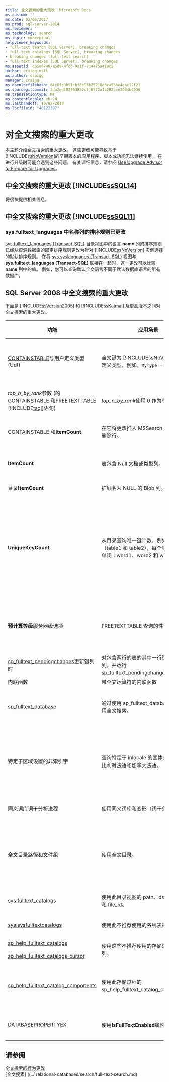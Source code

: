```yaml
---
title: 全文搜索的重大更改 |Microsoft Docs
ms.custom: ''
ms.date: 03/06/2017
ms.prod: sql-server-2014
ms.reviewer: ''
ms.technology: search
ms.topic: conceptual
helpviewer_keywords:
- full-text search [SQL Server], breaking changes
- full-text catalogs [SQL Server], breaking changes
- breaking changes [full-text search]
- full-text indexes [SQL Server], breaking changes
ms.assetid: c55a6748-e5d9-4fdb-9a1f-714475a419c5
author: craigg-msft
ms.author: craigg
manager: craigg
ms.openlocfilehash: 64c8fc3b51cbf6c96b25218a3ea53be4eac12f21
ms.sourcegitcommit: 3da2edf82763852cff6772a1a282ace3034b4936
ms.translationtype: MT
ms.contentlocale: zh-CN
ms.lasthandoff: 10/02/2018
ms.locfileid: "48122397"
---
```

# <a name="breaking-changes-to-full-text-search"></a>对全文搜索的重大更改
  本主题介绍全文搜索的重大更改。 这些更改可能导致基于 [!INCLUDE[ssNoVersion](../includes/ssnoversion-md.md)]的早期版本的应用程序、脚本或功能无法继续使用。 在进行升级时可能会遇到这些问题。 有关详细信息，请参阅 [Use Upgrade Advisor to Prepare for Upgrades](../../2014/sql-server/install/use-upgrade-advisor-to-prepare-for-upgrades.md)。  
  
## <a name="breaking-changes-in-full-text-search-in-includesssql14includessssql14-mdmd"></a>中全文搜索的重大更改 [!INCLUDE[ssSQL14](../includes/sssql14-md.md)]  
 将很快提供相关信息。  
  
## <a name="breaking-changes-in-full-text-search-in-includesssql11includessssql11-mdmd"></a>中全文搜索的重大更改 [!INCLUDE[ssSQL11](../includes/sssql11-md.md)]  
  
### <a name="collation-changed-for-name-column-in-sysfulltextlanguages"></a>sys.fulltext_languages 中名称列的排序规则已更改  
 [sys.fulltext_languages (Transact-SQL)](/sql/relational-databases/system-catalog-views/sys-fulltext-languages-transact-sql) 目录视图中的语言 **name** 列的排序规则已经从资源数据库的固定排序规则更改为针对 [!INCLUDE[ssNoVersion](../includes/ssnoversion-md.md)] 实例选择的默认排序规则。 在将 [sys.syslanguages (Transact-SQL)](/sql/relational-databases/system-compatibility-views/sys-syslanguages-transact-sql) 视图与 **sys.fulltext_languages (Transact-SQL)** 联接在一起时，这一更改可以比较 **name** 列中的值。 例如，您可以查询默认全文语言不同于默认数据库语言的所有数据库。  
  
## <a name="breaking-changes-in-full-text-search-in-sql-server-2008"></a>SQL Server 2008 中全文搜索的重大更改  
 下面是 [!INCLUDE[ssVersion2005](../includes/ssversion2005-md.md)] 和 [!INCLUDE[ssKatmai](../includes/sskatmai-md.md)] 及更高版本之间对全文搜索的重大更改。  
  
|功能|应用场景|SQL Server 2005|SQL Server 2008 及更高版本|  
|-------------|--------------|---------------------|----------------------------------------|  
|[CONTAINSTABLE](/sql/relational-databases/system-functions/containstable-transact-sql)与用户定义类型 (Udt)|全文键为 [!INCLUDE[ssNoVersion](../includes/ssnoversion-md.md)] 用户定义类型，例如，`MyType = char(1)`。|返回键的类型是为用户定义类型指定的类型。<br /><br /> 在示例中，这将是**char （1)**。|返回键的类型是用户定义类型。 在示例中，这将是**MyType**。|  
|*top_n_by_rank*参数 (的 CONTAINSTABLE 和[FREETEXTTABLE](/sql/relational-databases/system-functions/freetexttable-transact-sql) [!INCLUDE[tsql](../includes/tsql-md.md)]语句)|*top_n_by_rank*使用 0 作为参数的查询。|失败并显示一个错误消息，说明您必须使用一个大于零的值。|成功，返回零行。|  
|CONTAINSTABLE 和**ItemCount**|在它将更改推入 MSSearch 之前从基表中删除行。|CONTAINSTABLE 返回虚影记录。 **ItemCount**不会更改。|CONTAINSTABLE 不返回任何虚影记录。|  
|**ItemCount**|表包含 Null 文档或类型列。|除了索引文档，文档为 null 或 null 类型，不会计入**ItemCount**值。|仅索引的文档中计**ItemCount**值。|  
|目录**ItemCount**|扩展名为 NULL 的 Blob 列。|以计数**ItemCount**的目录|它不会计入**ItemCount**的目录。|  
|**UniqueKeyCount**|从目录查询唯一键计数，例如，有两个表（table1 和 table2），每个表都包含三个单词：word1、word2 和 word3。|**UniqueKeyCount** = 9。 下表总结了如何得出此值：<br /><br /> table1 = 3<br /><br /> table1 全文索引的 EOF = 1<br /><br /> table2 = 3<br /><br /> Table2 全文索引的 EOF = 1<br /><br /> 全文目录 = 1|对于每个表中， **UniqueKeyCount**是个数的非重复关键字 + 1 (0xFF)。  不会将在多个文档中出现的同一个单词视为新的唯一键。<br /><br /> 有关目录， **UniqueKeyCount**是总和**UniqueKeyCount**的每个目录下的表。 不同表中的相同单词被视为唯一键。 在这种情况下唯一键计数是 8。|  
|**预计算等级**服务器级选项|FREETEXTTABLE 查询的性能优化。|FREETEXTTABLE 查询选项设置为 1，指定与*top_n_by_rank*使用预计算排名数据存储在全文目录中。|不支持。|  
|[sp_fulltext_pendingchanges](/sql/relational-databases/system-stored-procedures/sp-fulltext-pendingchanges-transact-sql)更新键列时|对包含两行的表的其中一行更新全文键列，并运行 sp_fulltext_pendingchanges。|两个行均显示。|只显示一行。|  
|内联函数|带全文运算符的内联函数|返回错误消息。|返回相关行。|  
|[sp_fulltext_database](/sql/relational-databases/system-stored-procedures/sp-fulltext-database-transact-sql)|通过使用 sp_fulltext_database 启用或禁用全文搜索。|全文查询不返回任何结果。 如果对数据库禁用全文功能，则将不允许全文操作。|为全文查询返回结果，并且允许全文操作，即使对数据库禁用全文功能也是如此。|  
|特定于区域设置的非索引字|查询特定于 inlocale 的变体的父语言，如比利时法语和加拿大法语。|查询特定于 inlocale 的变体由其父语言的组件 （断字符、 词干分析器和非索引字） 处理。 例如，“法语（法国）”组件用于分析“法语（比利时）”。|必须为每个区域设置标识符 (LCID) 显式添加非索引字。 例如，您需要为比利时、加拿大和法国指定一个 LCID。|  
|同义词库词干分析进程|使用同义词库和变形（词干分析）。|同义词库单词在其扩展之后自动进行词干分析。|如果要得到扩展形式中的词干，则需要显式添加词干。|  
|全文目录路径和文件组|使用全文目录。|每个全文目录都有一个物理路径，并且都属于一个文件组。 系统将其视为数据库文件。|全文目录是虚拟对象，不属于任何文件组。 全文目录是表示一组全文索引的逻辑概念。<br /><br /> 注意： [!INCLUDE[ssVersion2005](../includes/ssversion2005-md.md)] [!INCLUDE[tsql](../includes/tsql-md.md)]指定全文目录的 DDL 语句正常工作。|  
|[sys.fulltext_catalogs](/sql/relational-databases/system-catalog-views/sys-fulltext-catalogs-transact-sql)|使用此目录视图的 path、data_space_id 和 file_id。|这些列都返回一个特定值。|由于全文目录已不再位于文件系统中，因而这些列均返回 NULL。|  
|[sys.sysfulltextcatalogs](/sql/relational-databases/system-compatibility-views/sys-sysfulltextcatalogs-transact-sql)|使用此不推荐使用的系统表的 path 列。|返回全文目录的文件系统路径。|由于全文目录已不再位于文件系统中，因而返回 NULL。|  
|[sp_help_fulltext_catalogs](/sql/relational-databases/system-stored-procedures/sp-help-fulltext-catalogs-transact-sql)<br /><br /> [sp_help_fulltext_catalogs_cursor](/sql/relational-databases/system-stored-procedures/sp-help-fulltext-catalogs-cursor-transact-sql)|使用这些不推荐使用的存储过程的 PATH 列。|返回全文目录的文件系统路径。|由于全文目录已不再位于文件系统中，因而返回 NULL。|  
|[sp_help_fulltext_catalog_components](/sql/relational-databases/system-stored-procedures/sp-help-fulltext-catalog-components-transact-sql)|使用此存储过程的 sp_help_fulltext_catalog_components。|返回用于当前数据库中所有全文目录的所有组件（筛选器、断字符和协议处理程序）的列表。|返回空行。|  
|[DATABASEPROPERTYEX](/sql/t-sql/functions/databasepropertyex-transact-sql)|使用**IsFullTextEnabled**属性。|**IsFullTextEnabled**设置指示是否在给定数据库中启用了全文搜索。|此列的值没有任何效果。 用户数据库始终启用全文搜索。|  
  
## <a name="see-also"></a>请参阅  
 [全文搜索的行为更改](../relational-databases/search/full-text-search.md)   
 [全文搜索] ((../ relational-databases/search/full-text-search.md)  
  
  
